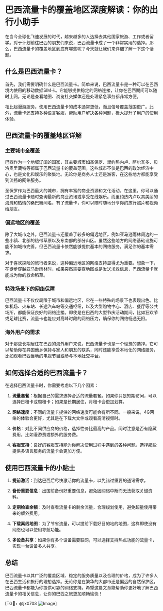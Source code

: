# 巴西流量卡的覆盖地区深度解读：你的出行小助手

在当今全球化飞速发展的时代，越来越多的人选择去其他国家旅游、工作或者留学。对于计划前往巴西的朋友们来说，巴西流量卡成了一个非常实用的选择。那么，巴西流量卡的覆盖地区到底有哪些呢？今天就让我们来详细了解一下这个话题。

## 什么是巴西流量卡？

首先，我们需要明确什么是巴西流量卡。简单来说，巴西流量卡是一种可以在巴西境内使用的移动数据SIM卡。它能够提供稳定的网络连接，让你在巴西期间可以随时上网，无论是查看地图、浏览社交媒体还是处理紧急事务都非常方便。

相比起漫游服务，使用巴西流量卡的成本通常更低，而且信号覆盖范围更广。此外，流量卡还支持多种语言客服，帮助用户解决各种问题，极大提升了用户的使用体验。

## 巴西流量卡的覆盖地区详解

### 主要城市全覆盖

巴西作为一个地域辽阔的国家，其主要城市如圣保罗、里约热内卢、萨尔瓦多、贝洛奥里藏特等都属于巴西流量卡的覆盖范围。这些城市不仅是巴西的政治经济中心，也是文化和娱乐的聚集地。无论你是商务人士还是游客，在这些地方都能享受到流畅的网络服务。

圣保罗作为巴西最大的城市，拥有丰富的商业资源和文化活动。在这里，你可以通过巴西流量卡随时查询最新的商业资讯或享受在线娱乐。而里约热内卢以其美丽的海滩和热情的桑巴舞闻名，有了流量卡，你可以随时随地分享你的旅行照片和视频给朋友。

### 偏远地区的覆盖

除了大城市之外，巴西流量卡还覆盖了较多的偏远地区。例如亚马逊雨林周边的一些小镇、北部的热带草原以及东南部的部分山区。虽然这些地方的网络基础设施可能不如城市完善，但巴西流量卡依然能够提供基本的网络服务，满足你的基本需求。

对于喜欢探险的旅行者来说，这种偏远地区的网络支持显得尤为重要。想象一下，在徒步穿越亚马逊雨林时，如果突然需要查地图或是发送求救信息，巴西流量卡就能成为你的救命稻草。

### 特殊场景下的网络保障

巴西流量卡不仅仅局限于城市和偏远地区，它在一些特殊的场景下也表现出色。比如机场、火车站、长途汽车站等交通枢纽，以及大型购物中心、酒店、餐厅等公共场所，都能保证良好的网络连接。即使是在巴西的大型节庆活动期间，比如狂欢节或足球比赛，流量卡也能应对高峰时段的网络压力，确保你的网络畅通无阻。

### 海外用户的需求

对于那些长期居住在巴西的海外用户来说，巴西流量卡也是一个理想的选择。它可以帮助你在异国他乡保持与家人和朋友的联系，同时还能享受本地化的网络服务，比如观看巴西当地的电视节目或参与本地社交平台。

## 如何选择合适的巴西流量卡？

在选择巴西流量卡时，你需要考虑以下几个因素：

1. **流量套餐**：根据自己的需求选择合适的流量套餐。如果你只是短期访问，可以选择日租卡或周租卡；如果是长期居住，月租卡会更加划算。
   
2. **网络速度**：不同的流量卡提供的网络速度可能会有所不同。一般来说，4G网络的体验会更好，尤其是在下载大文件或观看高清视频时。

3. **价格**：对比不同供应商的价格，选择性价比最高的产品。同时注意是否有隐藏费用，比如漫游费或额外的服务费。

4. **客服支持**：良好的客服支持能为你解决使用过程中遇到的各种问题。选择那些提供多语言服务的流量卡会更加方便。

## 使用巴西流量卡的小贴士

1. **提前激活**：到达巴西后尽快激活你的流量卡，以免错过重要的通讯需求。
   
2. **备份重要信息**：出国前备份好重要信息，避免因网络中断而无法获取关键资料。

3. **定期检查余额**：及时查看流量卡的剩余流量，合理规划使用，避免超量使用带来的额外费用。

4. **下载离线地图**：为了节省流量，可以提前下载好目的地的地图，这样即使没有网络也可以使用导航功能。

5. **多设备共享**：如果你有多个设备需要联网，可以选择支持热点功能的流量卡，实现一台设备多人共享。

## 总结

巴西流量卡以其广泛的覆盖区域、稳定的服务质量以及合理的价格，成为了许多人在巴西生活和旅行的理想选择。无论你是在繁华的大都市还是偏远的自然保护区，巴西流量卡都能为你提供可靠的网络支持。希望这篇文章能帮助你更好地了解巴西流量卡的相关信息，让你的巴西之旅更加顺畅愉快！

[TG💪+ @jx0703 ![Image](https://github.com/user-attachments/assets/dbca1d08-cadb-493c-b0ec-ad6f7a83f270)]